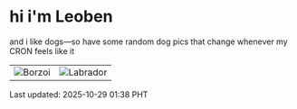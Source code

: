 # hi i'm Leoben

and i like dogs—so have some random dog pics that change whenever my CRON feels like it

|  |  |
|--------|----------|
| ![Borzoi](https://random-dog-vercel.vercel.app/api/random-borzoi?v=1761673103) | ![Labrador](https://random-dog-vercel.vercel.app/api/random-labrador?v=1761673103) |

Last updated: 2025-10-29 01:38 PHT
